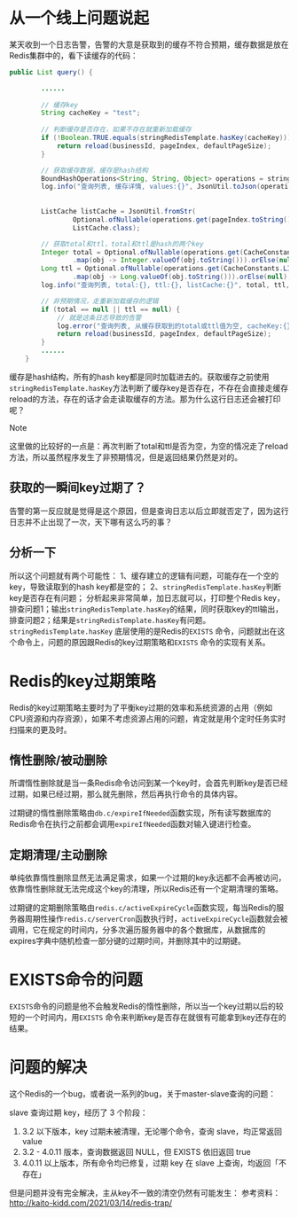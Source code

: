 # 从一个线上问题说起

某天收到一个日志告警，告警的大意是获取到的缓存不符合预期，缓存数据是放在Redis集群中的，看下读缓存的代码：

```java
public List query() {

        ......
        
        // 缓存key
        String cacheKey = "test";
        
        // 判断缓存是否存在，如果不存在就重新加载缓存
        if (!Boolean.TRUE.equals(stringRedisTemplate.hasKey(cacheKey))) {
            return reload(businessId, pageIndex, defaultPageSize);
        }

        // 获取缓存数据，缓存是hash结构
        BoundHashOperations<String, String, Object> operations = stringRedisTemplate.boundHashOps(cacheKey);
        log.info("查询列表, 缓存详情, values:{}", JsonUtil.toJson(operations.entries()));
        
        
        ListCache listCache = JsonUtil.fromStr(
                Optional.ofNullable(operations.get(pageIndex.toString())).map(Object::toString).orElse(null),
                ListCache.class);

        // 获取total和ttl，total和ttl是hash的两个key
        Integer total = Optional.ofNullable(operations.get(CacheConstants.KEY_HASH_TOTAL))
                .map(obj -> Integer.valueOf(obj.toString())).orElse(null);
        Long ttl = Optional.ofNullable(operations.get(CacheConstants.LIST_KEY_HASH_TTL))
                .map(obj -> Long.valueOf(obj.toString())).orElse(null);
        log.info("查询列表, total:{}, ttl:{}, listCache:{}", total, ttl, JsonUtil.toJson(listCache));

        // 非预期情况，走重新加载缓存的逻辑
        if (total == null || ttl == null) {
            // 就是这条日志导致的告警
            log.error("查询列表, 从缓存获取到的total或ttl值为空, cacheKey:{}, total:{}, ttl:{}", cacheKey, total, ttl);
            return reload(businessId, pageIndex, defaultPageSize);
        }
        ......
    }
```

缓存是hash结构，所有的hash key都是同时加载进去的。获取缓存之前使用`stringRedisTemplate.hasKey`方法判断了缓存key是否存在，不存在会直接走缓存reload的方法，存在的话才会走读取缓存的方法。那为什么这行日志还会被打印呢？

> [!NOTE]
> 这里做的比较好的一点是：再次判断了total和ttl是否为空，为空的情况走了reload方法，所以虽然程序发生了非预期情况，但是返回结果仍然是对的。

## 获取的一瞬间key过期了？
告警的第一反应就是觉得是这个原因，但是查询日志以后立即就否定了，因为这行日志并不止出现了一次，天下哪有这么巧的事？

## 分析一下

所以这个问题就有两个可能性：
1、缓存建立的逻辑有问题，可能存在一个空的key，导致读取到的hash key都是空的；
2、`stringRedisTemplate.hasKey`判断key是否存在有问题；
分析起来非常简单，加日志就可以，打印整个Redis key，排查问题1；输出`stringRedisTemplate.hasKey`的结果，同时获取key的ttl输出，排查问题2；结果是`stringRedisTemplate.hasKey`有问题。
`stringRedisTemplate.hasKey` 底层使用的是Redis的`EXISTS` 命令，问题就出在这个命令上，问题的原因跟Redis的key过期策略和`EXISTS` 命令的实现有关系。

# Redis的key过期策略

Redis的key过期策略主要时为了平衡key过期的效率和系统资源的占用（例如CPU资源和内存资源），如果不考虑资源占用的问题，肯定就是用个定时任务实时扫描来的更及时。

## 惰性删除/被动删除

所谓惰性删除就是当一条Redis命令访问到某一个key时，会首先判断key是否已经过期，如果已经过期，那么就先删除，然后再执行命令的具体内容。

过期键的惰性删除策略由`db.c/expireIfNeeded`函数实现，所有读写数据库的Redis命令在执行之前都会调用`expireIfNeeded`函数对输入键进行检查。

## 定期清理/主动删除

单纯依靠惰性删除显然无法满足需求，如果一个过期的key永远都不会再被访问，依靠惰性删除就无法完成这个key的清理，所以Redis还有一个定期清理的策略。

过期键的定期删除策略由`redis.c/activeExpireCycle`函数实现，每当Redis的服务器周期性操作`redis.c/serverCron`函数执行时，`activeExpireCycle`函数就会被调用，它在规定的时间内，分多次遍历服务器中的各个数据库，从数据库的expires字典中随机检查一部分键的过期时间，并删除其中的过期键。

# EXISTS命令的问题

`EXISTS`命令的问题是他不会触发Redis的惰性删除，所以当一个key过期以后的较短的一个时间内，用`EXISTS` 命令来判断key是否存在就很有可能拿到key还存在的结果。

# 问题的解决

这个Redis的一个bug，或者说一系列的bug，关于master-slave查询的问题：

slave 查询过期 key，经历了 3 个阶段：

1. 3.2 以下版本，key 过期未被清理，无论哪个命令，查询 slave，均正常返回 value
2. 3.2 - 4.0.11 版本，查询数据返回 NULL，但 EXISTS 依旧返回 true
3. 4.0.11 以上版本，所有命令均已修复，过期 key 在 slave 上查询，均返回「不存在」

但是问题并没有完全解决，主从key不一致的清空仍然有可能发生：
参考资料：
http://kaito-kidd.com/2021/03/14/redis-trap/